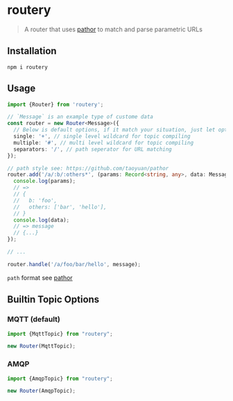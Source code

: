 # routery

> A router that uses [pathor](https://github.com/taoyuan/pathor) to match and parse parametric URLs

## Installation

```shell
npm i routery
```

## Usage

```ts
import {Router} from 'routery';

// `Message` is an example type of custome data
const router = new Router<Message>({
  // Below is default options, if it match your situation, just let options empty.
  single: '+', // single level wildcard for topic compiling
  multiple: '#', // multi level wildcard for topic compiling
  separators: '/', // path seperator for URL matching
});

// path style see: https://github.com/taoyuan/pathor
router.add('/a/:b/:others*', (params: Record<string, any>, data: Message) => {
  console.log(params);
  // =>
  // {
  //   b: 'foo',
  //   others: ['bar', 'hello'],
  // }
  console.log(data);
  // => message
  // {...}
});

// ...

router.handle('/a/foo/bar/hello', message);
```

`path` format see [pathor](https://github.com/taoyuan/pathor)

## Builtin Topic Options

### MQTT (default)

```ts
import {MqttTopic} from "routery";

new Router(MqttTopic);
```

### AMQP

```ts
import {AmqpTopic} from "routery";

new Router(AmqpTopic);
```
